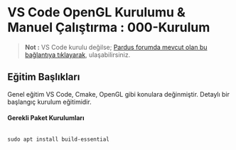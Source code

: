 # VS Code OpenGL Kurulumu & Manuel Çalıştırma : 000-Kurulum

>**Not :** VS Code kurulu değilse; [Pardus forumda mevcut olan bu bağlantıya tıklayarak](https://forum.pardus.org.tr), ulaşabilirsiniz.

## Eğitim Başlıkları

Genel eğitim VS Code, Cmake, OpenGL gibi konulara değinmiştir. Detaylı bir başlangıç kurulum eğitimidir.

#### Gerekli Paket Kurulumları

```git

sudo apt install build-essential


```
